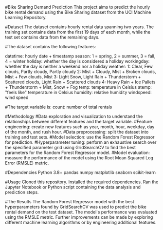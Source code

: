 #Bike Sharing Demand Prediction
This project aims to predict the hourly bike rental demand using the Bike Sharing dataset from the UCI Machine Learning Repository.

#Dataset
The dataset contains hourly rental data spanning two years. The training set contains data from the first 19 days of each month, while the test set contains data from the remaining days.

#The dataset contains the following features:

datetime: hourly date + timestamp
season: 1 = spring, 2 = summer, 3 = fall, 4 = winter
holiday: whether the day is considered a holiday
workingday: whether the day is neither a weekend nor a holiday
weather:
1: Clear, Few clouds, Partly cloudy, Partly cloudy
2: Mist + Cloudy, Mist + Broken clouds, Mist + Few clouds, Mist
3: Light Snow, Light Rain + Thunderstorm + Scattered clouds, Light Rain + Scattered clouds
4: Heavy Rain + Ice Pallets + Thunderstorm + Mist, Snow + Fog
temp: temperature in Celsius
atemp: "feels like" temperature in Celsius
humidity: relative humidity
windspeed: wind speed

#The target variable is:
count: number of total rentals

#Methodology
#Data exploration and visualization to understand the relationships between different features and the target variable.
#Feature engineering: create new features such as year, month, hour, weekday, day of the month, and rush hour.
#Data preprocessing: split the dataset into training and test sets.
#Model selection: use the Random Forest Regressor for prediction.
#Hyperparameter tuning: perform an exhaustive search over the specified parameter grid using GridSearchCV to find the best parameters for the Random Forest Regressor model.
#Model evaluation: measure the performance of the model using the Root Mean Squared Log Error (RMSLE) metric.

#Dependencies
Python 3.8+
pandas
numpy
matplotlib
seaborn
scikit-learn

#Usage
Cloned this repository.
Installed the required dependencies.
Ran the Jupyter Notebook or Python script containing the data analysis and prediction steps.

#The Results
The Random Forest Regressor model with the best hyperparameters found by GridSearchCV was used to predict the bike rental demand on the test dataset. The model's performance was evaluated using the RMSLE metric. Further improvements can be made by exploring different machine learning algorithms or by engineering additional features.




